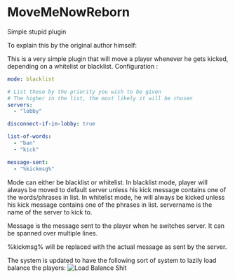 # MoveMeNowReborn
Simple stupid plugin

To explain this by the original author himself:


This is a very simple plugin that will move a player whenever he gets kicked, depending on a whitelist or blacklist.
Configuration :


```yaml
mode: blacklist

# List these by the priority you wish to be given
# The higher in the list, the most likely it will be chosen
servers:
  - "lobby"

disconnect-if-in-lobby: true

list-of-words:
  - "ban"
  - "kick"

message-sent:
  - "%kickmsg%"

```

Mode can either be blacklist or whitelist. In blacklist mode, player will always be moved to default server unless his kick message contains one of the words/phrases in list. In whitelist mode, he will always be kicked unless his kick message contains one of the phrases in list. servername is the name of the server to kick to.

Message is the message sent to the player when he switches server. It can be spanned over multiple lines.
 
%kickmsg% will be replaced with the actual message as sent by the server.

The system is updated to have the following sort of system to lazily load balance the players:
![Load Balance Shit](https://i.imgur.com/MY3cpwl.png)
